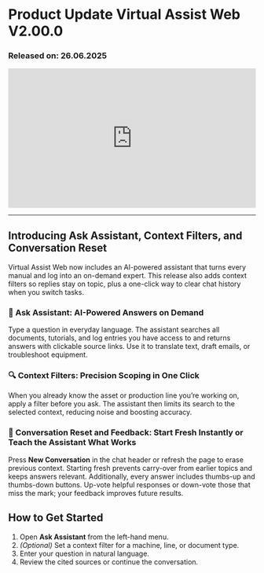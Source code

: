 # Product Update Virtual Assist Web V2.00.0

### Released on: 26.06.2025

<div style="position: relative; padding-bottom: 56.25%; height: 0;"><iframe src="https://www.loom.com/embed/9048602c9ad1428d91b8b2ecd020daef?sid=bb7a7179-475e-402e-a12e-92cb823d4e5b" frameborder="0" webkitallowfullscreen mozallowfullscreen allowfullscreen style="position: absolute; top: 0; left: 0; width: 100%; height: 100%;"></iframe></div>

---

## Introducing Ask Assistant, Context Filters, and Conversation Reset

Virtual Assist Web now includes an AI-powered assistant that turns every manual and log into an on-demand expert. This release also adds context filters so replies stay on topic, plus a one-click way to clear chat history when you switch tasks.

### 🤖 Ask Assistant: AI-Powered Answers on Demand

Type a question in everyday language. The assistant searches all documents, tutorials, and log entries you have access to and returns answers with clickable source links. Use it to translate text, draft emails, or troubleshoot equipment.

### 🔍 Context Filters: Precision Scoping in One Click

When you already know the asset or production line you’re working on, apply a filter before you ask. The assistant then limits its search to the selected context, reducing noise and boosting accuracy.

### 🔄 Conversation Reset and Feedback: Start Fresh Instantly or Teach the Assistant What Works

Press **New Conversation** in the chat header or refresh the page to erase previous context. Starting fresh prevents carry-over from earlier topics and keeps answers relevant. Additionally, every answer includes thumbs-up and thumbs-down buttons. Up-vote helpful responses or down-vote those that miss the mark; your feedback improves future results.

## How to Get Started
1. Open **Ask Assistant** from the left-hand menu.  
2. *(Optional)* Set a context filter for a machine, line, or document type.  
3. Enter your question in natural language.  
4. Review the cited sources or continue the conversation.
